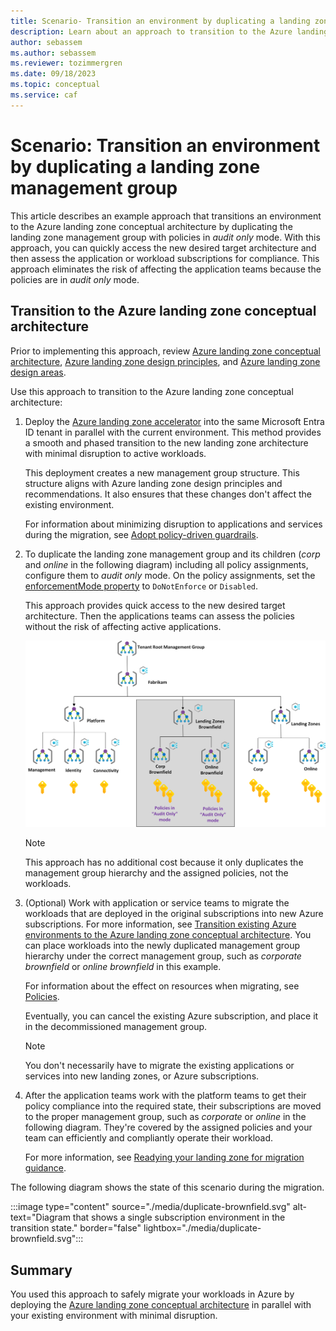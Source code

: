 ```yaml
---
title: Scenario- Transition an environment by duplicating a landing zone management group
description: Learn about an approach to transition to the Azure landing zone conceptual architecture by duplicating a landing zone management group.
author: sebassem
ms.author: sebassem
ms.reviewer: tozimmergren
ms.date: 09/18/2023
ms.topic: conceptual
ms.service: caf
---
```


<!-- docutune:casing resourceType resourceTypes resourceId resourceIds -->

# Scenario: Transition an environment by duplicating a landing zone management group

This article describes an example approach that transitions an environment to the Azure landing zone conceptual architecture by duplicating the landing zone management group with policies in *audit only* mode. With this approach, you can quickly access the new desired target architecture and then assess the application or workload subscriptions for compliance. This approach eliminates the risk of affecting the application teams because the policies are in *audit only* mode.

## Transition to the Azure landing zone conceptual architecture

Prior to implementing this approach, review [Azure landing zone conceptual architecture](./index.md), [Azure landing zone design principles](./design-principles.md), and [Azure landing zone design areas](./design-areas.md).

Use this approach to transition to the Azure landing zone conceptual architecture:

1. Deploy the [Azure landing zone accelerator](/azure/architecture/landing-zones/landing-zone-deploy#platform) into the same Microsoft Entra ID tenant in parallel with the current environment. This method provides a smooth and phased transition to the new landing zone architecture with minimal disruption to active workloads.

   This deployment creates a new management group structure. This structure aligns with Azure landing zone design principles and recommendations. It also ensures that these changes don't affect the existing environment.

   For information about minimizing disruption to applications and services during the migration, see [Adopt policy-driven guardrails](../enterprise-scale/dine-guidance.md).

1. To duplicate the landing zone management group and its children (*corp* and *online* in the following diagram) including all policy assignments, configure them to *audit only* mode. On the policy assignments, set the [enforcementMode property](/azure/governance/policy/concepts/assignment-structure#enforcement-mode) to `DoNotEnforce` or `Disabled`.

   This approach provides quick access to the new desired target architecture. Then the applications teams can assess the policies without the risk of affecting active applications.

    ![Diagram that shows duplicate brownfield landing zones with audit only policies.](./media/alz-duplicate-brownfield-auditonly.png)

   > [!NOTE]
   > This approach has no additional cost because it only duplicates the management group hierarchy and the assigned policies, not the workloads.

1. (Optional) Work with application or service teams to migrate the workloads that are deployed in the original subscriptions into new Azure subscriptions. For more information, see [Transition existing Azure environments to the Azure landing zone conceptual architecture](./../enterprise-scale/transition.md#move-resources-in-azure). You can place workloads into the newly duplicated management group hierarchy under the correct management group, such as *corporate brownfield* or *online brownfield* in this example.

   For information about the effect on resources when migrating, see [Policies](./../enterprise-scale/transition.md#policies).

   Eventually, you can cancel the existing Azure subscription, and place it in the decommissioned management group.

   > [!NOTE]
   > You don't necessarily have to migrate the existing applications or services into new landing zones, or Azure subscriptions.

1. After the application teams work with the platform teams to get their policy compliance into the required state, their subscriptions are moved to the proper management group, such as *corporate* or *online* in the following diagram. They're covered by the assigned policies and your team can efficiently and compliantly operate their workload.

   For more information, see [Readying your landing zone for migration guidance](../.././migrate/azure-migration-guide/ready-alz.md).

The following diagram shows the state of this scenario during the migration.

:::image type="content" source="./media/duplicate-brownfield.svg" alt-text="Diagram that shows a single subscription environment in the transition state." border="false" lightbox="./media/duplicate-brownfield.svg":::

## Summary

You used this approach to safely migrate your workloads in Azure by deploying the [Azure landing zone conceptual architecture](./index.md#azure-landing-zone-architecture) in parallel with your existing environment with minimal disruption.

